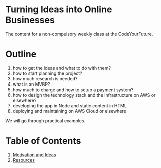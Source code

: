 # Turning Ideas into Online Businesses

The content for a non-compulsory weekly class at the CodeYourFuture. 

# Outline
1. how to get the ideas and what to do with them?
1. how to start planning the project?
1. how much research is needed?
1. what is an MVBP?
1. how much to charge and how to setup a payment system?
1. how to design the technology stack and the infrastructure on AWS or elsewhere?
1. developing the app in Node and static content in HTML
1. deploying and maintaining on AWS Cloud or elsewhere

We will go through practical examples.

# Table of Contents
1. [Motivation and Ideas](https://github.com/Michael-Antczak/tech-meets-business/blob/master/week%201/Ideas.md)
1. [Resources](https://github.com/Michael-Antczak/tech-meets-business/blob/master/week%202/Resources.md)

